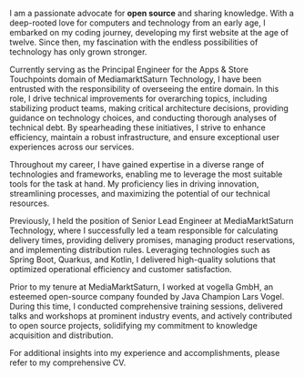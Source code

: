 I am a passionate advocate for **open source** and sharing knowledge. With a deep-rooted love for computers and technology from an early age, I embarked on my coding journey, developing my first website at the age of twelve. Since then, my fascination with the endless possibilities of technology has only grown stronger.

Currently serving as the Principal Engineer for the Apps & Store Touchpoints domain of MediamarktSaturn Technology, I have been entrusted with the responsibility of overseeing the entire domain. In this role, I drive technical improvements for overarching topics, including stabilizing product teams, making critical architecture decisions, providing guidance on technology choices, and conducting thorough analyses of technical debt. By spearheading these initiatives, I strive to enhance efficiency, maintain a robust infrastructure, and ensure exceptional user experiences across our services.

Throughout my career, I have gained expertise in a diverse range of technologies and frameworks, enabling me to leverage the most suitable tools for the task at hand. My proficiency lies in driving innovation, streamlining processes, and maximizing the potential of our technical resources.

Previously, I held the position of Senior Lead Engineer at MediaMarktSaturn Technology, where I successfully led a team responsible for calculating delivery times, providing delivery promises, managing product reservations, and implementing distribution rules. Leveraging technologies such as Spring Boot, Quarkus, and Kotlin, I delivered high-quality solutions that optimized operational efficiency and customer satisfaction.

Prior to my tenure at MediaMarktSaturn, I worked at vogella GmbH, an esteemed open-source company founded by Java Champion Lars Vogel. During this time, I conducted comprehensive training sessions, delivered talks and workshops at prominent industry events, and actively contributed to open source projects, solidifying my commitment to knowledge acquisition and distribution.

For additional insights into my experience and accomplishments, please refer to my comprehensive CV.